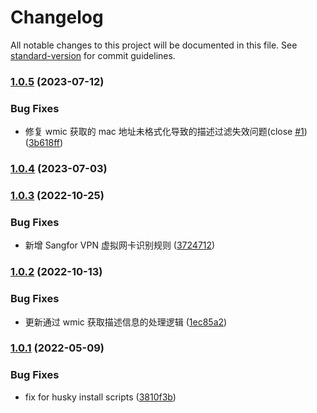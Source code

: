# Changelog

All notable changes to this project will be documented in this file. See [standard-version](https://github.com/conventional-changelog/standard-version) for commit guidelines.

### [1.0.5](https://github.com/lzwme/get-physical-address/compare/v1.0.4...v1.0.5) (2023-07-12)

### Bug Fixes

- 修复 wmic 获取的 mac 地址未格式化导致的描述过滤失效问题(close [#1](https://github.com/lzwme/get-physical-address/issues/1)) ([3b618ff](https://github.com/lzwme/get-physical-address/commit/3b618ff89c943f4eb461f05bb44102572a53c330))

### [1.0.4](https://github.com/lzwme/get-physical-address/compare/v1.0.3...v1.0.4) (2023-07-03)

### [1.0.3](https://github.com/lzwme/get-physical-address/compare/v1.0.2...v1.0.3) (2022-10-25)

### Bug Fixes

- 新增 Sangfor VPN 虚拟网卡识别规则 ([3724712](https://github.com/lzwme/get-physical-address/commit/3724712356c994afb487843eb189e4555f61bd70))

### [1.0.2](https://github.com/lzwme/get-physical-address/compare/v1.0.1...v1.0.2) (2022-10-13)

### Bug Fixes

- 更新通过 wmic 获取描述信息的处理逻辑 ([1ec85a2](https://github.com/lzwme/get-physical-address/commit/1ec85a2a47e3d6031858c37396952e46ad669461))

### [1.0.1](https://github.com/lzwme/get-physical-address/compare/v1.0.0...v1.0.1) (2022-05-09)

### Bug Fixes

- fix for husky install scripts ([3810f3b](https://github.com/lzwme/get-physical-address/commit/3810f3b6360e46c551fa2d47573ce0c518a36201))
